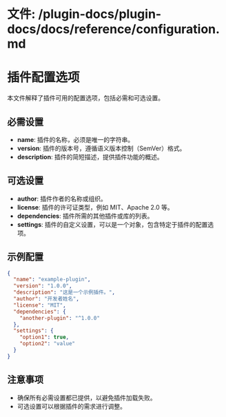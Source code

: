 # 文件: /plugin-docs/plugin-docs/docs/reference/configuration.md

# 插件配置选项

本文件解释了插件可用的配置选项，包括必需和可选设置。

## 必需设置

- **name**: 插件的名称，必须是唯一的字符串。
- **version**: 插件的版本号，遵循语义版本控制（SemVer）格式。
- **description**: 插件的简短描述，提供插件功能的概述。

## 可选设置

- **author**: 插件作者的名称或组织。
- **license**: 插件的许可证类型，例如 MIT、Apache 2.0 等。
- **dependencies**: 插件所需的其他插件或库的列表。
- **settings**: 插件的自定义设置，可以是一个对象，包含特定于插件的配置选项。

## 示例配置

```json
{
  "name": "example-plugin",
  "version": "1.0.0",
  "description": "这是一个示例插件。",
  "author": "开发者姓名",
  "license": "MIT",
  "dependencies": {
    "another-plugin": "^1.0.0"
  },
  "settings": {
    "option1": true,
    "option2": "value"
  }
}
```

## 注意事项

- 确保所有必需设置都已提供，以避免插件加载失败。
- 可选设置可以根据插件的需求进行调整。